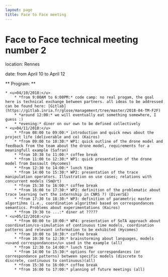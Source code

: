 ```yaml
---
layout: page
title: Face to Face meeting
---
```


# Face to Face technical meeting number 2

location: Rennes

date: from April 10 to April 12

** Program: **

    * <u>04/10/2018:</u>
        * *from 9:00AM to 6:00PM:* code camp: no real progam, the goal here is technical exchange between partners. all ideas to be addressed can be found here: [Gitlab](https://gitlab.inria.fr/glose/management/tree/master/2018-04-TM-F2F)
        * *around 12:00:* we will eventually eat something somewhere, I guess :)
        * *evening:* diner on our own to be defined collectively
    * <u>04/11/2018:</u>
        * *from 08:00 to 09:00:* introduction and quick news about the project life (deliverable and co) (Kairos)
        * *from 09:00 to 10:30:* WP1: quick outline of the drone model and feedback from the team about the drone model, requirements for a meaningfull example (Safran)
        * *from 10:30 to 11:00:* coffee break
        * *from 11:00 to 12:30:* WP1: quick presentation of the drone model from Dassault (Hycomes)
        * *from 12:30 to 14:00:* lunch time
        * *from 14:00 to 15:30:* WP2: presentation of the trace manipulation operators. Illustration on use cases; relations with concurrent models (Sm@rt)
        * *from 15:30 to 16:00:* coffee break
        * *from 16:00 to 17:30:* WP2: definition of the problematic about trace learning (wrt the internship in CNRS ?) (DiverSE)
        * *from 17:30 to 18:30:* WP3: definition of parametric master algortihms (i.e., coordination algorithm) based on correspondances semantics. Problems about experimentations (Kairos)
        * *from 19:30 to ...:* diner at ?????
    * <u>05/12/2018:</u>
        * *from 08:00 to 10:00:* WP4: presentation of SoTA approach about coordination/co-simulation of continuous time models, coordination patterns and relevant information to be exhibited (Hycomes)
        * *from 10:00 to 10:30:* coffee break
        * *from 10:30 to 12:30:* brainstorming about languages, models <u>and correspondances</u> used in the example (all)
        * *from 12:30 to 14:00:* lunch time
        * *from 14:00 to 15:30:* options for correspondances (or correspondance patterns) between specific models (discrete to discrete, continuous to continuous)(all)
        * *from 15:30 to 16:00:* coffee break
        * *from 16:00 to 17:00:* planning of future meetings (all)
